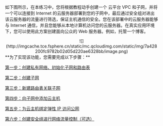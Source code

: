 如下图所示，在本练习中，您将根据教程动手创建一个 云平台 VPC 和子网，并将一个可以连接到 Internet 的云服务器部署到您的子网中，最后通过安全组对进出该云服务器的流量进行筛选，保证主机通信的安全。您在该部署中的云服务器能够与 Internet 通信，并且您能够从本地计算机访问您的云服务器。在真实应用环境下，您可以使用此方案创建面向公众的 Web 服务器。例如，托管一个博客。
<div style="text-align:center">
![](http://imgcache.tce.fsphere.cn/static/mc.qcloudimg.com/static/img/7a428200fc9782b02d05d220ae6328bb/image.png)

</div>
**为了实现该功能，您需要完成以下步骤：**

<a href="http://tce.fsphere.cn/document/product/215/8113" target="_blank">第一步：创建私有网络、初始化子网和路由表</a>

<a href="http://tce.fsphere.cn/document/product/215/8114" target="_blank">第二步：创建子网</a>

<a href="http://tce.fsphere.cn/document/product/215/8115" target="_blank">第三步：新建路由表关联子网</a>

<a href="http://tce.fsphere.cn/document/product/215/8116" target="_blank">第四步：向子网中添加云主机</a>

<a href="http://tce.fsphere.cn/document/product/215/8118" target="_blank">第五步：为云主机绑定弹性 IP 访问公网</a>

<a href="http://tce.fsphere.cn/document/product/215/8117" target="_blank">第六步：创建安全组进行网络流量控制（可选）</a>
